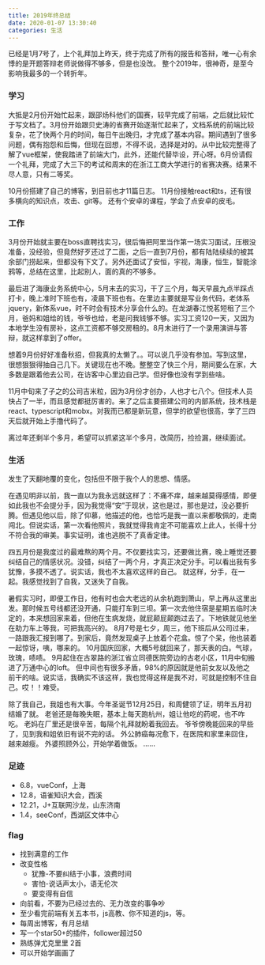 ```yaml
---
title: 2019年终总结
date: 2020-01-07 13:30:40
categories: 生活
---
```

已经是1月7号了，上个礼拜加上昨天，终于完成了所有的报告和答辩，唯一心有余悸的是开题答辩老师说做得不够多，但是也没改。
整个2019年，很神奇，是至今影响我最多的一个转折年。
### 学习
大抵是2月份开始忙起来，跟邵炀科他们的国赛，较早完成了前端，之后就比较忙于写文档了。3月份开始跟贝史涛的省赛开始逐渐忙起来了，文档系统的前端比较复杂，花了快两个月的时间，每日午出晚归，才完成了基本内容。期间遇到了很多问题，偶有抱怨和后悔，但现在回想，不得不说，选择是对的。从中比较完整得了解了vue框架，使我踏进了前端大门，此外，还能代替毕设，开心呀。6月份请假一个礼拜，完成了大三下的考试和周末的在浙江工商大学进行的省赛决赛。结果不尽人意，只有二等奖。

10月份搭建了自己的博客，到目前也才11篇日志。
11月份接触react和ts，还有很多横向的知识点，攻击、git等。
还有个安卓的课程，学会了点安卓的皮毛。
### 工作
3月份开始就主要在boss直聘找实习，很后悔把阿里当作第一场实习面试，压根没准备，没经验，但竟然好歹还过了二面，之后一直到7月份，都有陆陆续续的被其余部门捞起来，但都没有下文了。另外还面试了安恒，宇视，海康，恒生，智能涂鸦等，总结在这里，比起别人，面的真的不够多。

最后进了海康业务系统中心，5月末去的实习，干了三个月，每天早晨九点半踩点打卡，晚上准时下班也有，凌晨下班也有。在里边主要就是写业务代码，老体系jquery，新体系vue，时不时会有技术分享会什么的。在龙湖春江悦茗短租了三个月，爸妈和姐给的钱，爷爷也给，老是问我钱够不够。实习工资120一天，又因为本地学生没有房补，这点工资都不够交房租的。8月末进行了一个录用演讲与答辩，就这样拿到了offer。

想着9月份好好准备秋招，但我真的太懒了。。可以说几乎没有参加。写到这里，很想狠狠得抽自己几下。关键现在也不晚。整整空了快三个月，期间要么在家，大多数是跟着他去公司，在访客中心里边自己学。但好像也没有学到些啥。

11月中旬来了子之的公司吉米粒，因为3月份才创办，人也才七八个。但技术人员快占了一半，而且感觉都挺厉害的。来了之后主要搭建公司的内部系统，技术栈是react、typescript和mobx。对我而已都是新玩意，但学的欲望也很高，学了三四天后就开始上手撸代码了。

离过年还剩半个多月，希望可以抓紧这半个多月，改简历，捡捡漏，继续面试。
### 生活
发生了天翻地覆的变化，包括但不限于我个人的思想、情感。

在遇见明非以前，我一直以为我永远就这样了：不痛不痒，越来越莫得感情，即便如此我也不会提分手，因为我觉得“安”于现状，这也是过，那也是过，没必要折腾。但遇见他以后，除了仰慕，他描述的他，也恰巧是我一直以来都敬佩的，走南闯北。但说实话，第一次看他照片，我就觉得我肯定不可能喜欢上此人，长得十分不符合我的审美。事实证明，谁也逃脱不了真香定律。

四五月份是我度过的最难熬的两个月。不仅要找实习，还要做比赛，晚上睡觉还要纠结自己的情感状况。没错，纠结了一两个月，才真正决定分手。可以看出我有多犹豫，多摸不透了。说实话，我也不太喜欢这样的自己。
就这样，分手，在一起。我感觉找到了自我，又迷失了自我。

暑假实习时，即便工作日，他有时也会大老远的从余杭跑到萧山，早上再从这里出发。那时候五号线都还没开通，只能打车到三坝。第一次去他住宿是星期五临时决定的，本来想回家来着，但他在生病发烧，就屁颠屁颠跑过去了。下地铁就见他坐在助力车上等我，可把我高兴的。
8月7号是七夕，周三，他下班后从公司过来，一路跟我汇报到哪了。到家后，竟然发现桌子上放着个花盒。惊了个呆，他也装着一起惊讶，咦，哪来的。
10月国庆回家，大概5号就回来了，那天表的白。气球，玫瑰，啧啧。
9月起住在古翠路的浙江省立同德医院旁边的古老小区，11月中旬搬进了万通中心的loft。
但中间也有很多矛盾，98%的原因就是他前女友以及他之前干的啥。说实话，我确实不该这样，我也觉得这样是我不对，可就是控制不住自己。哎！！难受。

除了我自己，我姐也有大事。今年圣诞节12月25日，和周健领了证，明年五月初结婚了就。
老爸还是每晚失眠，基本上每天跑杭州，姐让他吃的药呢，也不咋吃。
老妈在厂里还是很辛苦，每隔个礼拜就盼着我回去。
爷爷傍晚能回来的早些了，见到我和姐依旧有说不完的话。
外公肺癌每况愈下，在医院和家里来回住，越来越瘦。
外婆照顾外公，开始学着做饭。
……
### 足迹
- 6.8，vueConf，上海
- 12.8，语雀知识大会，西溪
- 12.21，J+互联网沙龙，山东济南
- 1.4，seeConf，西湖区文体中心
### flag
- 找到满意的工作
- 改变性格
  - 犹豫-不要纠结于小事，浪费时间
  - 害怕-说话声太小，语无伦次
  - 要变得有自信
- 向前看，不要为已经过去的、无力改变的事争吵
- 至少看完前端有关五本书，js高教、你不知道的js，等。
- 每周出博客，有月总结
- 写一个star50+的插件，follower超过50
- 熟练弹尤克里里 2首
- 可以开始学画画了
